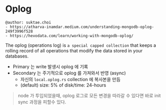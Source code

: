 # Oplog

```
@author: suktae.choi
- https://atharva-inamdar.medium.com/understanding-mongodb-oplog-249f3996f528
- https://hevodata.com/learn/working-with-mongodb-oplog/
```

The oplog (operations log) is `a special capped collection` that keeps a rolling record of all operations that modify the data stored in your databases.

- Primary 는 write 발생시 oplog 에 기록
- Secondary 는 주기적으로 oplog 를 가져와서 반영 (async)
  - 자신의 `local.oplog.rs` collection 에 복사본을 만듬
  - (default) size: 5% of disk/time: 24-hours

> node 가 투입되었을때, oplog 로그로 모든 변경을 따라갈 수 있다면 바로 init sync 과정을 피할수 있다.
